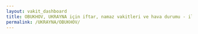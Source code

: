 ```yaml
---
layout: vakit_dashboard
title: OBUKHOV, UKRAYNA için iftar, namaz vakitleri ve hava durumu - ilçe/eyalet seç
permalink: /UKRAYNA/OBUKHOV/
---
```


<script type="text/javascript">
  var GLOBAL_COUNTRY = 'UKRAYNA';
  var GLOBAL_CITY = 'OBUKHOV';
  var GLOBAL_STATE = '';
  var lat = 72;
  var lon = 21;
</script>
